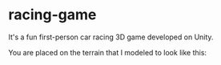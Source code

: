 # racing-game
It's a fun first-person car racing 3D game developed on Unity. 

You are placed on the terrain that I modeled to look like this:
